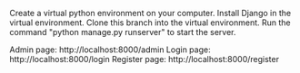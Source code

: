 Create a virtual python environment on your computer. 
Install Django in the virtual environment. 
Clone this branch into the virtual environment. 
Run the command "python manage.py runserver" to start the server. 

Admin page: http://localhost:8000/admin
Login page: http://localhost:8000/login
Register page: http://localhost:8000/register
